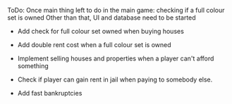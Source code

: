 ToDo:
Once main thing left to do in the main game: checking if a full colour set is owned
Other than that, UI and database need to be started


- Add check for full colour set owned when buying houses
- Add double rent cost when a full colour set is owned
- Implement selling houses and properties when a player can't afford something

- Check if player can gain rent in jail when paying to somebody else.
- Add fast bankruptcies